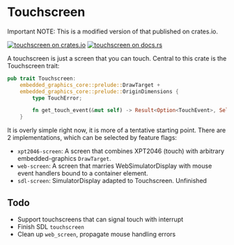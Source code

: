 # Touchscreen

Important NOTE: This is a modified version of that published on crates.io.

[![touchscreen on crates.io](https://img.shields.io/crates/d/touchscreen)](https://crates.io/crates/touchscreen)
[![touchscreen on docs.rs](https://img.shields.io/docsrs/touchscreen)](https://docs.rs/touchscreen/latest/touchscreen/)

A touchscreen is just a screen that you can touch.  Central to this crate is
the Touchscreen trait:

```rust
pub trait Touchscreen:
    embedded_graphics_core::prelude::DrawTarget +
    embedded_graphics_core::prelude::OriginDimensions {
        type TouchError;

        fn get_touch_event(&mut self) -> Result<Option<TouchEvent>, Self::TouchError>;
    }
```

It is overly simple right now, it is more of a tentative starting point.  There
are 2 implementations, which can be selected by feature flags:

- `xpt2046-screen`: A screen that combines XPT2046 (touch) with arbitrary embedded-graphics `DrawTarget`.
- `web-screen`: A screen that marries WebSimulatorDisplay with mouse event handlers bound to a container element.
- `sdl-screen`: SimulatorDisplay adapted to Touchscreen.  Unfinished

## Todo

- Support touchscreens that can signal touch with interrupt
- Finish SDL `touchscreen`
- Clean up `web_screen`, propagate mouse handling errors
